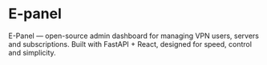 # E-panel
E-Panel — open-source admin dashboard for managing VPN users, servers and subscriptions.
Built with FastAPI + React, designed for speed, control and simplicity.
